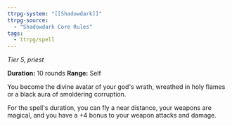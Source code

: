 ```yaml
---
ttrpg-system: "[[Shadowdark]]"
ttrpg-source: 
  - "Shadowdark Core Rules"
tags:
  - ttrpg/spell
---
```

*Tier 5, priest*

**Duration:** 10 rounds
**Range:** Self

You become the divine avatar of your god's wrath, wreathed in holy flames or a black aura of smoldering corruption.

For the spell's duration, you can fly a near distance, your weapons are magical, and you have a +4 bonus to your weapon attacks and damage.


